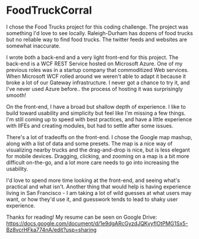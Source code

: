 FoodTruckCorral
===============

I chose the Food Trucks project for this coding challenge. The project was something I'd love to see locally. Raleigh-Durham has dozens of food trucks but no reliable way to find food trucks. The twitter feeds and websites are somewhat inaccurate.

I wrote both a back-end and a very light front-end for this project. The back-end is a WCF REST Service hosted on Microsoft Azure. One of my previous roles was in a startup company that commoditized Web services.  When Microsoft WCF rolled around we weren't able to adapt it because it broke a lot of our Gateway infrastructure. I never got a chance to try it, and I've never used Azure before.. the process of hosting it was surprisingly smooth!

On the front-end, I have a broad but shallow depth of experience. I like to build toward usability and simplicity but feel like I'm missing a few things. I'm still coming up to speed with best practices, and have a little experience with IIFEs and creating modules, but had to settle after some issues.

There's a lot of tradeoffs on the front-end. I chose the Google map mashup, along with a list of data and some presets. The map is a nice way of visualizing nearby trucks and the drag-and-drop is nice, but is less elegant for mobile devices. Dragging, clicking, and zooming on a map is a bit more difficult on-the-go, and a lot more care needs to go into increasing the usability. 

I'd love to spend more time looking at the front-end, and seeing what's practical and what isn't. Another thing that would help is having experience living in San Francisco - I am taking a lot of wild guesses at what users may want, or how they'd use it, and guesswork tends to lead to shaky user experience.

Thanks for reading! My resume can be seen on Google Drive: 
https://docs.google.com/document/d/1e9dgARcGyzdJQKvyflOtPMG1Sx5-Bz8vcrHFka774nA/edit?usp=sharing

